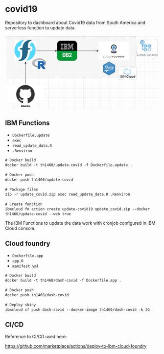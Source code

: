 # covid19

Repository to dashboard about Covid19 data from South America and serverless function to update data.

![](covid19.png)

## IBM Functions

- `Dockerfile.update`
- `exec`
- `read_update_data.R`
- `.Renviron`

```
# Docker build
docker build -t th1460/update-covid -f Dockerfile.update .

# Docker push
docker push th1460/update-covid

# Package files
zip -r update_covid.zip exec read_update_data.R .Renviron

# Create function
ibmcloud fn action create update-covid19 update_covid.zip --docker th1460/update-covid --web true
```

The IBM Functions to update the data work with cronjob configured in IBM Cloud console.

## Cloud foundry

- `Dockerfile.app`
- `app.R`
- `manifest.yml`

```
# Docker build
docker build -t th1460/dash-covid -f Dockerfile.app .

# Docker push
docker push th1460/dash-covid

# Deploy shiny
ibmcloud cf push dash-covid --docker-image th1460/dash-covid -k 2G
```

## CI/CD

Reference to CI/CD used here: 

https://github.com/marketplace/actions/deploy-to-ibm-cloud-foundry

